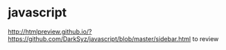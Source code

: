 # javascript

http://htmlpreview.github.io/?https://github.com/DarkSyz/javascript/blob/master/sidebar.html to review
